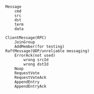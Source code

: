 	Message
		cmd
		src
		dst
		term
		data

	ClientMessage(RPC)
		JoinGroup
		AddMember(for testing)
	RaftMessage(UDP/unreliable messaging)
		ErrorAck(not used)
			wrong srcId
			wrong dstId
		Noop
		RequestVote
		RequestVoteAck
		AppendEntry
		AppendEntryAck

